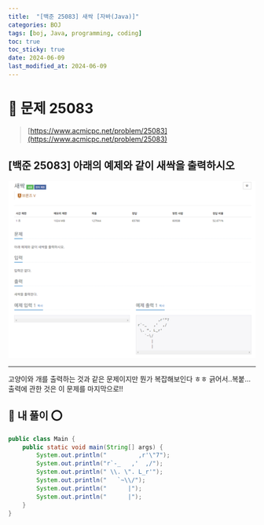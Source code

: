 ```yaml
---
title:  "[백준 25083] 새싹 [자바(Java)]"
categories: BOJ
tags: [boj, Java, programming, coding]
toc: true
toc_sticky: true
date: 2024-06-09
last_modified_at: 2024-06-09
---
```


# 🚀 문제 25083

> [https://www.acmicpc.net/problem/25083](https://www.acmicpc.net/problem/25083)


## [백준 25083] 아래의 예제와 같이 새싹을 출력하시오

![백준 25083](/assets/images/boj25083.png)

---

고양이와 개를 출력하는 것과 같은 문제이지만 뭔가 복잡해보인다 ㅎㅎ
긁어서..복붙... 출력에 관한 것은 이 문제를 마지막으로!!

## 🚀 내 풀이 ⭕

```java
public class Main {
    public static void main(String[] args) {
        System.out.println("         ,r'\"7");
        System.out.println("r`-_   ,'  ,/");
        System.out.println(" \\. \". L_r'");
        System.out.println("   `~\\/");
        System.out.println("      |");
        System.out.println("      |");
    }
}
```
